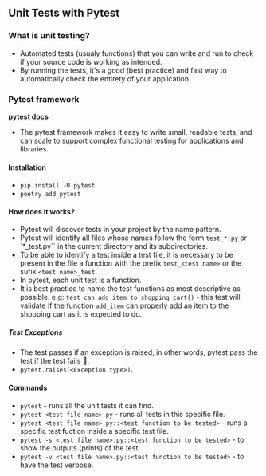 ## Unit Tests with Pytest

### What is unit testing?

- Automated tests (usualy functions) that you can write and run to check if your source code is working as intended.
- By running the tests, it's a good (best practice) and fast way to automatically check the entirety of your application.

### Pytest framework

[**pytest docs**](https://docs.pytest.org/en/7.4.x/)

- The pytest framework makes it easy to write small, readable tests, and can scale to support complex functional testing for applications and libraries.

#### Installation

- `pip install -U pytest`
- `poetry add pytest`

#### How does it works?

- Pytest will discover tests in your project by the name pattern.
- Pytest will identify all files whose names follow the form `test_*.py` or `\*_test.py`` in the current directory and its subdirectories.
- To be able to identify a test inside a test file, it is necessary to be present in the file a function with the prefix `test_<test name>` or the sufix `<test name>_test`.
- In pytest, each unit test is a function.
- It is best practice to name the test functions as most descriptive as possible. e.g: `test_can_add_item_to_shopping_cart()` - this test will validate if the function `add_item` can properly add an item to the shopping cart as it is expected to do.

##### Test Exceptions

- The test passes if an exception is raised, in other words, pytest pass the test if the test fails 🤯.
- `pytest.raises(<Exception type>)`.

#### Commands

- `pytest` - runs all the unit tests it can find.
- `pytest <test file name>.py` - runs all tests in this specific file.
- `pytest <test file name>.py::<test function to be tested>` - runs a specific test fuction inside a specific test file.
- `pytest -s <test file name>.py::<test function to be tested>` - to show the outputs (prints) of the test.
- `pytest -v <test file name>.py::<test function to be tested>` - to have the test verbose.





